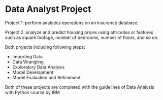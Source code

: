 # Data Analyst Project

Project 1: perform analytics operations on an insurance database.

Project 2: analyze and predict housing prices using attributes or features such as square footage, number of bedrooms, number of floors, and so on.

Both projects including following steps:

- Importing Data
- Data Wrangling
- Exploratory Data Analysis
- Model Development
- Model Evaluation and Refinement

Both of these projects are completed with the guidelines of Data Analysis with Python course by IBM


